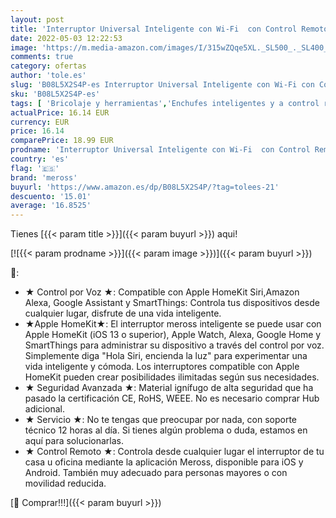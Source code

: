 ```yaml
---
layout: post
title: 'Interruptor Universal Inteligente con Wi-Fi  con Control Remoto Meross App. Compatible con Apple HomeKit Siri  Alexa  Google Assistant y SmartThings. Modelo MSS710HK.'
date: 2022-05-03 12:22:53
image: 'https://m.media-amazon.com/images/I/315wZQqe5XL._SL500_._SL400_.jpg'
comments: true
category: ofertas
author: 'tole.es'
slug: 'B08L5X2S4P-es Interruptor Universal Inteligente con Wi-Fi con Control...'
sku: 'B08L5X2S4P-es'
tags: [ 'Bricolaje y herramientas','Enchufes inteligentes y a control remoto','Enchufes y accesorios','Instalación eléctrica','apple','meross','🇪🇸', ]
actualPrice: 16.14 EUR
currency: EUR
price: 16.14
comparePrice: 18.99 EUR
prodname: 'Interruptor Universal Inteligente con Wi-Fi  con Control Remoto Meross App. Compatible con Apple HomeKit Siri  Alexa  Google Assistant y SmartThings. Modelo MSS710HK.'
country: 'es'
flag: '🇪🇸'
brand: 'meross'
buyurl: 'https://www.amazon.es/dp/B08L5X2S4P/?tag=tolees-21'
descuento: '15.01'
average: '16.8525'
---
```


Tienes [{{< param title >}}]({{< param buyurl >}}) aqui!

[![{{< param prodname >}}]({{< param image >}})]({{< param buyurl >}})

🔎:

- ★ Control por Voz ★: Compatible con Apple HomeKit Siri,Amazon Alexa, Google Assistant y SmartThings: Controla tus dispositivos desde cualquier lugar, disfrute de una vida inteligente.
- ★Apple HomeKit★: El interruptor meross inteligente se puede usar con Apple HomeKit (iOS 13 o superior), Apple Watch, Alexa, Google Home y SmartThings para administrar su dispositivo a través del control por voz. Simplemente diga "Hola Siri, encienda la luz" para experimentar una vida inteligente y cómoda. Los interruptores compatible con Apple HomeKit pueden crear posibilidades ilimitadas según sus necesidades.
- ★ Seguridad Avanzada ★: Material ignífugo de alta seguridad que ha pasado la certificación CE, RoHS, WEEE. No es necesario comprar Hub adicional.
- ★ Servicio ★: No te tengas que preocupar por nada, con soporte técnico 12 horas al día. Si tienes algún problema o duda, estamos en aquí para solucionarlas.
- ★ Control Remoto ★: Controla desde cualquier lugar el interruptor de tu casa u oficina mediante la aplicación Meross, disponible para iOS y Android. También muy adecuado para personas mayores o con movilidad reducida.

[🛒 Comprar!!!]({{< param buyurl >}})
